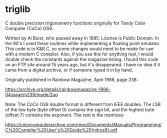 # triglib
C double precision trigonometry functions originally for Tandy Color Computer (CoCo) OS9.

Written by Al Buist, who passed away in 1985. License is Public Domain. In the 90's I used these routines while implementing a floating point emulator. This code is in K&R C, so some changes would need to be made for use with a modern C compiler. Also, if you use this for anything real, I would double check the constants against the magazine listing. I found this code on an FTP site around 15 years ago, but it's disappeared. I have no idea if it came from a digital archive, or if someone typed it in by hand.

Originally published in Rainbow Magazine, April 1986, page 238:

https://archive.org/details/rainbowmagazine-1986-04/page/n239/mode/2up

Note: The CoCo OS9 double format is different from IEEE doubles. The LSB of the low byte (byte offset 0) contains the sign bit, and the highest byte (offset 7) contains the exponent. The rest is the mantissa:

https://colorcomputerarchive.com/repo/Documents/Manuals/Programming/C%20Compiler%20User's%20Guide%20(nitros9).pdf
